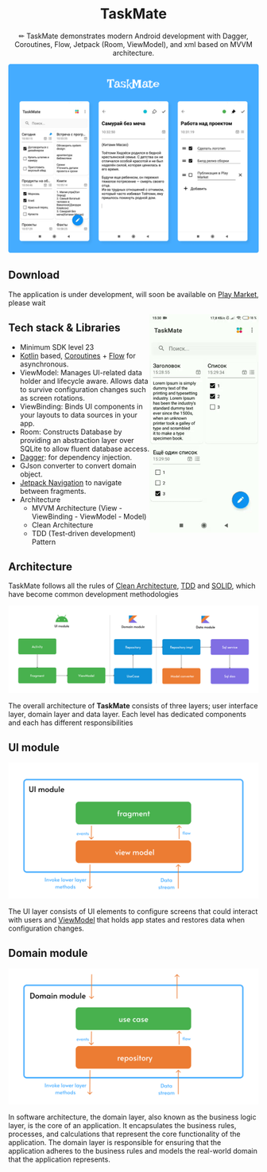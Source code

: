 <h1 align="center">TaskMate</h1>

<p align="center">  
✏ TaskMate demonstrates modern Android development with Dagger, Coroutines, Flow, Jetpack (Room, ViewModel), and xml based on MVVM architecture.
</p>

<p align="center">
<img src="preview/preview_img.png"/>
</p>

## Download
The application is under development, will soon be available on [Play Market](https://play.google.com/store/apps?hl=en&gl=US), please wait

<img src="/preview/preview_video.gif" align="right" width="220"/>

## Tech stack & Libraries
- Minimum SDK level 23
- [Kotlin](https://kotlinlang.org/) based, [Coroutines](https://github.com/Kotlin/kotlinx.coroutines) + [Flow](https://kotlin.github.io/kotlinx.coroutines/kotlinx-coroutines-core/kotlinx.coroutines.flow/) for asynchronous.
- ViewModel: Manages UI-related data holder and lifecycle aware. Allows data to survive configuration changes such as screen rotations.
- ViewBinding: Binds UI components in your layouts to data sources in your app.
- Room: Constructs Database by providing an abstraction layer over SQLite to allow fluent database access.
- [Dagger](https://github.com/google/dagger): for dependency injection.
- GJson converter to convert domain object.
- [Jetpack Navigation](https://developer.android.com/guide/navigation/get-started) to navigate between fragments.
- Architecture
  - MVVM Architecture (View - ViewBinding - ViewModel - Model)
  - Clean Architecture
  - TDD (Test-driven development) Pattern

 ## Architecture
TaskMate follows all the rules of [Clean Architecture](https://developer.android.com/topic/architecture), [TDD](https://en.wikipedia.org/wiki/Test-driven_development#:~:text=Test%2Ddriven%20development%20(TDD),software%20against%20all%20test%20cases.) and [SOLID](https://en.wikipedia.org/wiki/SOLID), which have become common development methodologies

<p align="center">
<img src="preview/architecture_preview.png"/>
</p>

The overall architecture of **TaskMate** consists of three layers; user interface layer, domain layer and data layer. Each level has dedicated components and each has different responsibilities

## UI module
<img src="preview/ui_module_preview.png" width="620"/>

The UI layer consists of UI elements to configure screens that could interact with users and [ViewModel](https://developer.android.com/topic/libraries/architecture/viewmodel) that holds app states and restores data when configuration changes.

## Domain module
<img src="preview/domain_module_preview.png" width="620"/>

In software architecture, the domain layer, also known as the business logic layer, is the core of an application. It encapsulates the business rules, processes, and calculations that represent the core functionality of the application. The domain layer is responsible for ensuring that the application adheres to the business rules and models the real-world domain that the application represents.
